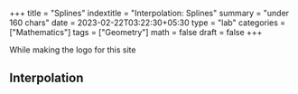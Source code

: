 +++
title = "Splines"
indextitle = "Interpolation: Splines"
summary = "under 160 chars"
date = 2023-02-22T03:22:30+05:30
type = "lab"
categories = ["Mathematics"]
tags = ["Geometry"]
math = false
draft = false
+++

While making the logo for this site

## Interpolation

